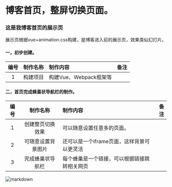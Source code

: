 #  博客首页，整屏切换页面。

### 这是我博客首页的展示页
  展示页根据vue+animation.css构建，是博客进入前的展示页，效果类似幻灯片。
  
#### 一，初步创建。  
| 编号  | 制作名称      | 制作内容                                 | 备注  |
| :---:| :----------: |:---------------------------------------| -----:|
| 1    | 构建项目      | 构建Vue、Webpack框架等                    |       |
#### 二，首页完成蜂巢状导航栏的制作。
| 编号  | 制作名称      | 制作内容                                 | 备注  |
| :---:| :----------: |:---------------------------------------| -----:|
| 1    | 创建整页切换效果  |   可以随意设置任意多的页面。   |       |
| 2    | 可随意设置背景图片|  还可以是一个iframe页面，这样背景可以更灵活 |       |
| 3    | 完成蜂巢状导航栏 | 每个蜂巢是一个链接，可以根据链接跳转相关网页 |       |    
    
![markdown](http://img.wanghaoranblog.com/blog/Home_FullPage/img/%E9%A6%96%E9%A1%B5%E5%88%B6%E4%BD%9C.JPG "首页效果")